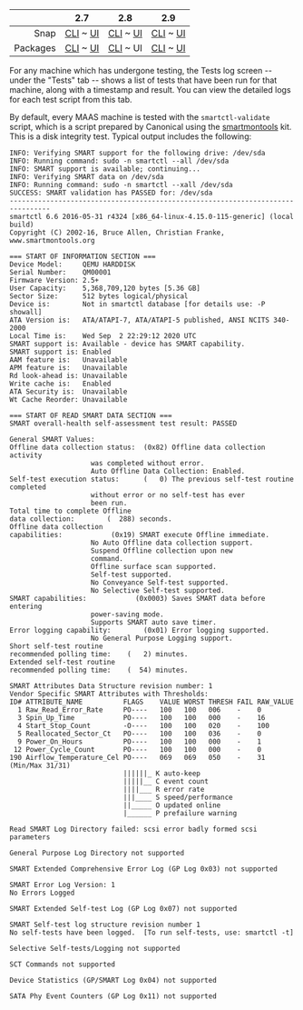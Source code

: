 <!-- deb-2-7-cli
||2.7|2.8|2.9|
|-----:|:-----:|:-----:|:-----:|
|Snap|[CLI](/t/test-logs/3126) ~ [UI](/t/test-logs/3127)|[CLI](/t/test-logs/3128) ~ [UI](/t/test-logs/3129)|[CLI](/t/test-logs/3130) ~ [UI](/t/test-logs/3131)|
|Packages|CLI ~ [UI](/t/test-logs/3133)|[CLI](/t/test-logs/3134) ~ [UI](/t/test-logs/3135)|[CLI](/t/test-logs/3136) ~ [UI](/t/test-logs/3137)|
 deb-2-7-cli -->

<!-- deb-2-7-ui
||2.7|2.8|2.9|
|-----:|:-----:|:-----:|:-----:|
|Snap|[CLI](/t/test-logs/3126) ~ [UI](/t/test-logs/3127)|[CLI](/t/test-logs/3128) ~ [UI](/t/test-logs/3129)|[CLI](/t/test-logs/3130) ~ [UI](/t/test-logs/3131)|
|Packages|[CLI](/t/test-logs/3132) ~ UI|[CLI](/t/test-logs/3134) ~ [UI](/t/test-logs/3135)|[CLI](/t/test-logs/3136) ~ [UI](/t/test-logs/3137)|
 deb-2-7-ui -->

<!-- deb-2-8-cli
||2.7|2.8|2.9|
|-----:|:-----:|:-----:|:-----:|
|Snap|[CLI](/t/test-logs/3126) ~ [UI](/t/test-logs/3127)|[CLI](/t/test-logs/3128) ~ [UI](/t/test-logs/3129)|[CLI](/t/test-logs/3130) ~ [UI](/t/test-logs/3131)|
|Packages|[CLI](/t/test-logs/3132) ~ [UI](/t/test-logs/3133)|CLI ~ [UI](/t/test-logs/3135)|[CLI](/t/test-logs/3136) ~ [UI](/t/test-logs/3137)|
 deb-2-8-cli -->

||2.7|2.8|2.9|
|-----:|:-----:|:-----:|:-----:|
|Snap|[CLI](/t/test-logs/3126) ~ [UI](/t/test-logs/3127)|[CLI](/t/test-logs/3128) ~ [UI](/t/test-logs/3129)|[CLI](/t/test-logs/3130) ~ [UI](/t/test-logs/3131)|
|Packages|[CLI](/t/test-logs/3132) ~ [UI](/t/test-logs/3133)|[CLI](/t/test-logs/3134) ~ UI|[CLI](/t/test-logs/3136) ~ [UI](/t/test-logs/3137)|

<!-- deb-2-9-cli
||2.7|2.8|2.9|
|-----:|:-----:|:-----:|:-----:|
|Snap|[CLI](/t/test-logs/3126) ~ [UI](/t/test-logs/3127)|[CLI](/t/test-logs/3128) ~ [UI](/t/test-logs/3129)|[CLI](/t/test-logs/3130) ~ [UI](/t/test-logs/3131)|
|Packages|[CLI](/t/test-logs/3132) ~ [UI](/t/test-logs/3133)|[CLI](/t/test-logs/3134) ~ [UI](/t/test-logs/3135)|CLI ~ [UI](/t/test-logs/3137)|
 deb-2-9-cli -->

<!-- deb-2-9-ui
||2.7|2.8|2.9|
|-----:|:-----:|:-----:|:-----:|
|Snap|[CLI](/t/test-logs/3126) ~ [UI](/t/test-logs/3127)|[CLI](/t/test-logs/3128) ~ [UI](/t/test-logs/3129)|[CLI](/t/test-logs/3130) ~ [UI](/t/test-logs/3131)|
|Packages|[CLI](/t/test-logs/3132) ~ [UI](/t/test-logs/3133)|[CLI](/t/test-logs/3134) ~ [UI](/t/test-logs/3135)|[CLI](/t/test-logs/3136) ~ UI|
 deb-2-9-ui -->

<!-- snap-2-7-cli
||2.7|2.8|2.9|
|-----:|:-----:|:-----:|:-----:|
|Snap|CLI ~ [UI](/t/test-logs/3127)|[CLI](/t/test-logs/3128) ~ [UI](/t/test-logs/3129)|[CLI](/t/test-logs/3130) ~ [UI](/t/test-logs/3131)|
|Packages|[CLI](/t/test-logs/3132) ~ [UI](/t/test-logs/3133)|[CLI](/t/test-logs/3134) ~ [UI](/t/test-logs/3135)|[CLI](/t/test-logs/3136) ~ [UI](/t/test-logs/3137)|
 snap-2-7-cli -->

<!-- snap-2-7-ui
||2.7|2.8|2.9|
|-----:|:-----:|:-----:|:-----:|
|Snap|[CLI](/t/test-logs/3126) ~ UI|[CLI](/t/test-logs/3128) ~ [UI](/t/test-logs/3129)|[CLI](/t/test-logs/3130) ~ [UI](/t/test-logs/3131)|
|Packages|[CLI](/t/test-logs/3132) ~ [UI](/t/test-logs/3133)|[CLI](/t/test-logs/3134) ~ [UI](/t/test-logs/3135)|[CLI](/t/test-logs/3136) ~ [UI](/t/test-logs/3137)|
 snap-2-7-ui -->

<!-- snap-2-8-cli
||2.7|2.8|2.9|
|-----:|:-----:|:-----:|:-----:|
|Snap|[CLI](/t/test-logs/3126) ~ [UI](/t/test-logs/3127)|CLI ~ [UI](/t/test-logs/3129)|[CLI](/t/test-logs/3130) ~ [UI](/t/test-logs/3131)|
|Packages|[CLI](/t/test-logs/3132) ~ [UI](/t/test-logs/3133)|[CLI](/t/test-logs/3134) ~ [UI](/t/test-logs/3135)|[CLI](/t/test-logs/3136) ~ [UI](/t/test-logs/3137)|
 snap-2-8-cli -->

<!-- snap-2-8-ui
||2.7|2.8|2.9|
|-----:|:-----:|:-----:|:-----:|
|Snap|[CLI](/t/test-logs/3126) ~ [UI](/t/test-logs/3127)|[CLI](/t/test-logs/3128) ~ UI|[CLI](/t/test-logs/3130) ~ [UI](/t/test-logs/3131)|
|Packages|[CLI](/t/test-logs/3132) ~ [UI](/t/test-logs/3133)|[CLI](/t/test-logs/3134) ~ [UI](/t/test-logs/3135)|[CLI](/t/test-logs/3136) ~ [UI](/t/test-logs/3137)|
 snap-2-8-ui -->

<!-- snap-2-9-cli
||2.7|2.8|2.9|
|-----:|:-----:|:-----:|:-----:|
|Snap|[CLI](/t/test-logs/3126) ~ [UI](/t/test-logs/3127)|[CLI](/t/test-logs/3128) ~ [UI](/t/test-logs/3129)|CLI ~ [UI](/t/test-logs/3131)|
|Packages|[CLI](/t/test-logs/3132) ~ [UI](/t/test-logs/3133)|[CLI](/t/test-logs/3134) ~ [UI](/t/test-logs/3135)|[CLI](/t/test-logs/3136) ~ [UI](/t/test-logs/3137)|
 snap-2-9-cli -->

<!-- snap-2-9-ui
||2.7|2.8|2.9|
|-----:|:-----:|:-----:|:-----:|
|Snap|[CLI](/t/test-logs/3126) ~ [UI](/t/test-logs/3127)|[CLI](/t/test-logs/3128) ~ [UI](/t/test-logs/3129)|[CLI](/t/test-logs/3130) ~ UI|
|Packages|[CLI](/t/test-logs/3132) ~ [UI](/t/test-logs/3133)|[CLI](/t/test-logs/3134) ~ [UI](/t/test-logs/3135)|[CLI](/t/test-logs/3136) ~ [UI](/t/test-logs/3137)|
 snap-2-9-ui -->

For any machine which has undergone testing, the Tests log screen -- under the "Tests" tab -- shows a list of tests that have been run for that machine, along with a timestamp and result.  You can view the detailed logs for each test script from this tab.

By default, every MAAS machine is tested with the `smartctl-validate` script, which is a script prepared by Canonical using the [smartmontools](https://www.smartmontools.org) kit.  This is a disk integrity test.  Typical output includes the following:

```
INFO: Verifying SMART support for the following drive: /dev/sda
INFO: Running command: sudo -n smartctl --all /dev/sda
INFO: SMART support is available; continuing...
INFO: Verifying SMART data on /dev/sda
INFO: Running command: sudo -n smartctl --xall /dev/sda
SUCCESS: SMART validation has PASSED for: /dev/sda
--------------------------------------------------------------------------------
smartctl 6.6 2016-05-31 r4324 [x86_64-linux-4.15.0-115-generic] (local build)
Copyright (C) 2002-16, Bruce Allen, Christian Franke, www.smartmontools.org

=== START OF INFORMATION SECTION ===
Device Model:     QEMU HARDDISK
Serial Number:    QM00001
Firmware Version: 2.5+
User Capacity:    5,368,709,120 bytes [5.36 GB]
Sector Size:      512 bytes logical/physical
Device is:        Not in smartctl database [for details use: -P showall]
ATA Version is:   ATA/ATAPI-7, ATA/ATAPI-5 published, ANSI NCITS 340-2000
Local Time is:    Wed Sep  2 22:29:12 2020 UTC
SMART support is: Available - device has SMART capability.
SMART support is: Enabled
AAM feature is:   Unavailable
APM feature is:   Unavailable
Rd look-ahead is: Unavailable
Write cache is:   Enabled
ATA Security is:  Unavailable
Wt Cache Reorder: Unavailable

=== START OF READ SMART DATA SECTION ===
SMART overall-health self-assessment test result: PASSED

General SMART Values:
Offline data collection status:  (0x82)	Offline data collection activity
					was completed without error.
					Auto Offline Data Collection: Enabled.
Self-test execution status:      (   0)	The previous self-test routine completed
					without error or no self-test has ever 
					been run.
Total time to complete Offline 
data collection: 		(  288) seconds.
Offline data collection
capabilities: 			 (0x19) SMART execute Offline immediate.
					No Auto Offline data collection support.
					Suspend Offline collection upon new
					command.
					Offline surface scan supported.
					Self-test supported.
					No Conveyance Self-test supported.
					No Selective Self-test supported.
SMART capabilities:            (0x0003)	Saves SMART data before entering
					power-saving mode.
					Supports SMART auto save timer.
Error logging capability:        (0x01)	Error logging supported.
					No General Purpose Logging support.
Short self-test routine 
recommended polling time: 	 (   2) minutes.
Extended self-test routine
recommended polling time: 	 (  54) minutes.

SMART Attributes Data Structure revision number: 1
Vendor Specific SMART Attributes with Thresholds:
ID# ATTRIBUTE_NAME          FLAGS    VALUE WORST THRESH FAIL RAW_VALUE
  1 Raw_Read_Error_Rate     PO----   100   100   006    -    0
  3 Spin_Up_Time            PO----   100   100   000    -    16
  4 Start_Stop_Count        -O----   100   100   020    -    100
  5 Reallocated_Sector_Ct   PO----   100   100   036    -    0
  9 Power_On_Hours          PO----   100   100   000    -    1
 12 Power_Cycle_Count       PO----   100   100   000    -    0
190 Airflow_Temperature_Cel PO----   069   069   050    -    31 (Min/Max 31/31)
                            ||||||_ K auto-keep
                            |||||__ C event count
                            ||||___ R error rate
                            |||____ S speed/performance
                            ||_____ O updated online
                            |______ P prefailure warning

Read SMART Log Directory failed: scsi error badly formed scsi parameters

General Purpose Log Directory not supported

SMART Extended Comprehensive Error Log (GP Log 0x03) not supported

SMART Error Log Version: 1
No Errors Logged

SMART Extended Self-test Log (GP Log 0x07) not supported

SMART Self-test log structure revision number 1
No self-tests have been logged.  [To run self-tests, use: smartctl -t]

Selective Self-tests/Logging not supported

SCT Commands not supported

Device Statistics (GP/SMART Log 0x04) not supported

SATA Phy Event Counters (GP Log 0x11) not supported
```
